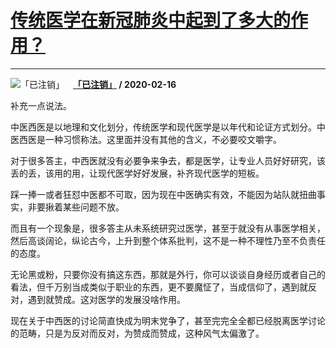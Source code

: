 # [传统医学在新冠肺炎中起到了多大的作用？](https://www.zhihu.com/answer/1018951309)

------------------------------------------------------------------

![「已注销」](https://pic4.zhimg.com/da8e974dc.jpg?source=1940ef5c "「已注销」")&emsp;**[「已注销」](https://www.zhihu.com/people/zhi-quan-99-43) / 2020-02-16**

补充一点说法。

中医西医是以地理和文化划分，传统医学和现代医学是以年代和论证方式划分。中医西医是一种习惯称法。这里面并没有其他的含义，不必要咬文嚼字。

对于很多答主，中西医就没有必要争来争去，都是医学，让专业人员好好研究，该丢的丢，该用的用，让现代医学好好发展，补齐现代医学的短板。

踩一捧一或者狂怼中医都不可取，因为现在中医确实有效，不能因为站队就扭曲事实，非要揪着某些问题不放。

而且有一个现象是，很多答主从未系统研究过医学，甚至于就没有从事医学相关，然后高谈阔论，纵论古今，上升到整个体系批判，这不是一种不理性乃至不负责任的态度。

无论黑或粉，只要你没有搞这东西，那就是外行，你可以谈谈自身经历或者自己的看法，但千万别当成类似于职业的东西，更不要魔怔了，当成信仰了，遇到就反对，遇到就赞成。这对医学的发展没啥作用。

现在关于中西医的讨论简直快成为明末党争了，甚至完完全全都已经脱离医学讨论的范畴，只是为反对而反对，为赞成而赞成，这种风气太偏激了。

